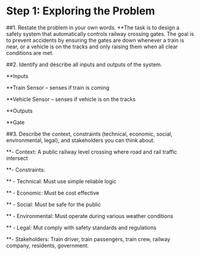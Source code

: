 # Step 1: Exploring the Problem 

##1. Restate the problem in your own words. 
**The task is to design a safety system that automatically controls railway crossing gates. The goal is to prevent accidents by ensuring the gates are down whenever a train is near, or a vehicle is on the tracks and only raising them when all clear conditions are met. 

##2. Identify and describe all inputs and outputs of the system. 

**Inputs 

**Train Sensor – senses if train is coming 

**Vehicle Sensor – senses if vehicle is on the tracks 

**Outputs 

**Gate 

##3. Describe the context, constraints (technical, economic, social, environmental, legal), and stakeholders you can think about. 

**- Context: A public railway level crossing where road and rail traffic intersect 

**- Constraints: 

**  - Technical: Must use simple reliable logic 

**  - Economic: Must be cost effective 

**  - Social: Must be safe for the public 

**  - Environmental: Must operate during various weather conditions 

**  - Legal: Mut comply with safety standards and regulations 

**- Stakeholders: Train driver, train passengers, train crew, railway company, residents, government. 
